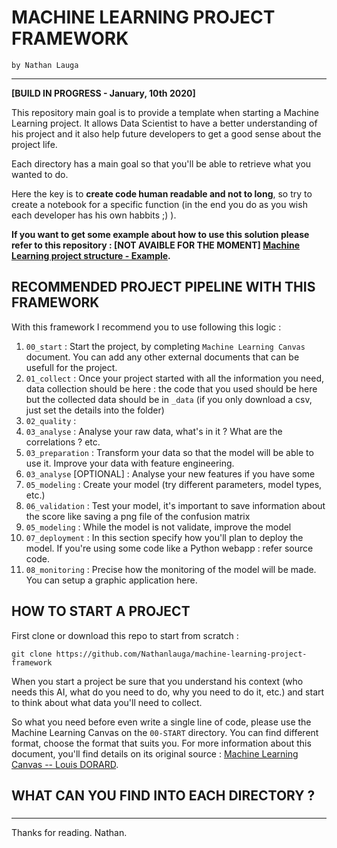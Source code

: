 # MACHINE LEARNING PROJECT FRAMEWORK
`by Nathan Lauga`
*****

**[BUILD IN PROGRESS - January, 10th 2020]**

This repository main goal is to provide a template when starting a Machine Learning project. It allows Data Scientist to have a better understanding of his project and it also help future developers to get a good sense about the project life.

Each directory has a main goal so that you'll be able to retrieve what you wanted to do. 

Here the key is to **create code human readable and not to long**, so try to create a notebook for a specific function (in the end you do as you wish each developer has his own habbits ;) ).

**If you want to get some example about how to use this solution please refer to this repository : [NOT AVAIBLE FOR THE MOMENT] [Machine Learning project structure - Example](#).**

## RECOMMENDED PROJECT PIPELINE WITH THIS FRAMEWORK

With this framework I recommend you to use following this logic :

1. `00_start` : Start the project, by completing `Machine Learning Canvas` document. You can add any other external documents that can be usefull for the project.
2. `01_collect` : Once your project started with all the information you need, data collection should be here : the code that you used should be here but the collected data should be in `_data` (if you only download a csv, just set the details into the folder)
3. `02_quality` : 
4. `03_analyse` : Analyse your raw data, what's in it ? What are the correlations ? etc.
5. `03_preparation` : Transform your data so that the model will be able to use it. Improve your data with feature engineering.
6. `03_analyse` [OPTIONAL] : Analyse your new features if you have some
7. `05_modeling` : Create your model (try different parameters, model types, etc.)
8. `06_validation` : Test your model, it's important to save information about the score like saving a png file of the confusion matrix 
9. `05_modeling` : While the model is not validate, improve the model
10. `07_deployment` : In this section specify how you'll plan to deploy the model. If you're using some code like a Python webapp : refer source code.
11. `08_monitoring` : Precise how the monitoring of the model will be made. You can setup a graphic application here.

## HOW TO START A PROJECT

First clone or download this repo to start from scratch : 
```
git clone https://github.com/Nathanlauga/machine-learning-project-framework
```

When you start a project be sure that you understand his context (who needs this AI, what do you need to do, why you need to do it, etc.) and start to think about what data you'll need to collect.

So what you need before even write a single line of code, please use the Machine Learning Canvas on the `00-START` directory. You can find different format, choose the format that suits you. For more information about this document, you'll find details on its original source : [Machine Learning Canvas -- Louis DORARD](https://www.louisdorard.com/machine-learning-canvas).

## WHAT CAN YOU FIND INTO EACH DIRECTORY ?

### 

*****
Thanks for reading.
Nathan.